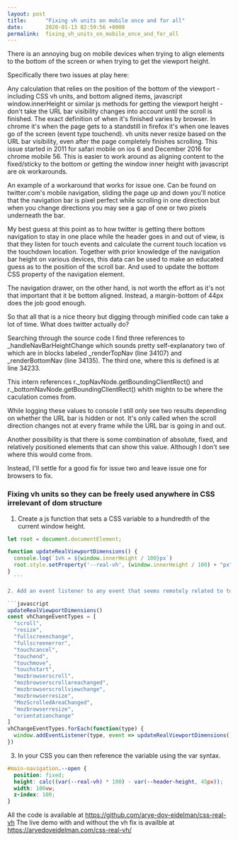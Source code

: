 ```yaml
---
layout: post
title:      "Fixing vh units on mobile once and for all"
date:       2020-01-13 02:59:56 +0000
permalink:  fixing_vh_units_on_mobile_once_and_for_all
---
```



There is an annoying bug on mobile devices when trying to align elements to the bottom of the screen or when trying to get the viewport height.

Specifically there two issues at play here:

Any calculation that relies on the position of the bottom of the viewport - including CSS vh units, and bottom aligned items, javascript window.innerHeight or similar js methods for getting the viewport height - don't take the URL bar visibility changes into account until the scroll is finished. The exact definition of when it's finished varies by browser. In chrome it's when the page gets to a standstill in firefox it's when one leaves go of the screen (event type touchend).
vh units never resize based on the URL bar visibility, even after the page completely finishes scrolling. This issue started in 2011 for safari mobile on ios 6 and December 2016 for chrome mobile 56. This is easier to work around as aligning content to the fixed/sticky to the bottom or getting the window inner height with javascript are ok workarounds.

An example of a workaround that works for issue one. Can be found on twitter.com's mobile navigation, sliding the page up and down you'll notice that the navigation bar is pixel perfect while scrolling in one direction but when you change directions you may see a gap of one or two pixels underneath the bar.

My best guess at this point as to how twitter is getting there bottom navigation to stay in one place while the header goes in and out of view, is that they listen for touch events and calculate the current touch location vs the touchdown location. Together with prior knowledge of the navigation bar height on various devices, this data can be used to make an educated guess as to the position of the scroll bar. And used to update the bottom CSS property of the navigation element.

The navigation drawer, on the other hand, is not worth the effort as it's not that important that it be bottom aligned. Instead, a margin-bottom of 44px does the job good enough.

So that all that is a nice theory but digging through minified code can take a lot of time. What does twitter actually do?

Searching through the source code I find three references to _handleNavBarHeightChange which sounds pretty self-explanatory two of which are in blocks labeled _renderTopNav (line 34107) and _renderBottomNav (line 34135). The third one, where this is defined is at line 34233.

This intern references r._topNavNode.getBoundingClientRect() and r._bottomNavNode.getBoundingClientRect() whith mightn to be where the caculation comes from.

While logging these values to console I still only see two results depending on whether the URL bar is hidden or not. It's only called when the scroll direction changes not at every frame while the URL bar is going in and out.


Another possibility is that there is some combination of absolute, fixed, and relatively positioned elements that can show this value. Although I don't see where this would come from.

Instead, I'll settle for a good fix for issue two and leave issue one for browsers to fix.

### Fixing vh units so they can be freely used anywhere in CSS irrelevant of dom structure

1. Create a js function that sets a CSS variable to a hundredth of the current window height.

  ```javascript
  let root = document.documentElement;

  function updateRealViewportDimensions() {
    console.log(`1vh = ${window.innerHeight / 100}px`)
    root.style.setProperty('--real-vh', (window.innerHeight / 100) + "px");
  }
	```

2. Add an event listener to any event that seems remotely related to touching scrolling or resizing the window that calls the above function.

  ```javascript
  updateRealViewportDimensions()
  const vhChangeEventTypes = [
    "scroll",
    "resize",
    "fullscreenchange",
    "fullscreenerror",
    "touchcancel",
    "touchend",
    "touchmove",
    "touchstart",
    "mozbrowserscroll",
    "mozbrowserscrollareachanged",
    "mozbrowserscrollviewchange",
    "mozbrowserresize",
    "MozScrolledAreaChanged",
    "mozbrowserresize",
    "orientationchange"
  ]
  vhChangeEventTypes.forEach(function(type) {
    window.addEventListener(type, event => updateRealViewportDimensions());
  })
  ```
3. In your CSS you can then reference the variable using the var syntax.

  ```css
  #main-navigation.--open {
    position: fixed;
    height: calc((var(--real-vh) * 100) - var(--header-height, 45px));
    width: 100vw;
    z-index: 100;
  }
  ```

All the code is available at https://github.com/arye-dov-eidelman/css-real-vh
The live demo with and without the vh fix is availble at https://aryedoveidelman.com/css-real-vh/


